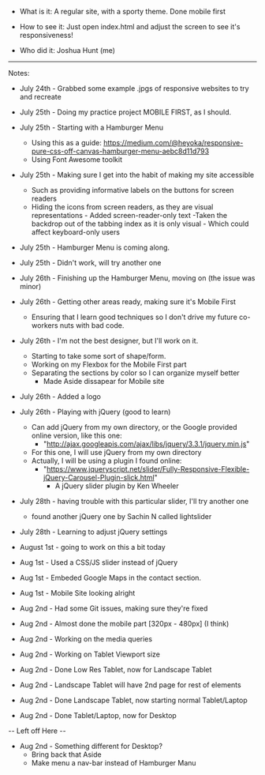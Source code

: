 
- What is it: A regular site, with a sporty theme. Done mobile first

- How to see it: Just open index.html and adjust the screen to see it's responsiveness!

- Who did it: Joshua Hunt (me)

-----------------------------------------------------------------------------------
Notes:

- July 24th - Grabbed some example .jpgs of responsive websites to try and recreate

- July 25th - Doing my practice project MOBILE FIRST, as I should.

- July 25th - Starting with a Hamburger Menu

  - Using this as a guide: https://medium.com/@heyoka/responsive-pure-css-off-canvas-hamburger-menu-aebc8d11d793
  - Using Font Awesome toolkit

- July 25th - Making sure I get into the habit of making my site accessible

  - Such as providing informative labels on the buttons for screen readers
  - Hiding the icons from screen readers, as they are visual representations - Added screen-reader-only text
    -Taken the backdrop out of the tabbing index as it is only visual - Which could affect keyboard-only users

- July 25th - Hamburger Menu is coming along.

- July 25th - Didn't work, will try another one

- July 26th - Finishing up the Hamburger Menu, moving on (the issue was minor)

- July 26th - Getting other areas ready, making sure it's Mobile First
    - Ensuring that I learn good techniques so I don't drive my future co-workers nuts with bad code.

- July 26th - I'm not the best designer, but I'll work on it.
    - Starting to take some sort of shape/form.
    - Working on my Flexbox for the Mobile First part
    - Separating the sections by color so I can organize myself better
        - Made Aside dissapear for Mobile site

- July 26th - Added a logo

- July 26th - Playing with jQuery (good to learn)
    - Can add jQuery from my own directory, or the Google provided online version, like this one:
       - "http://ajax.googleapis.com/ajax/libs/jquery/3.3.1/jquery.min.js"
    - For this one, I will use jQuery from my own directory
    - Actually, I will be using a plugin I found online:
        - "https://www.jqueryscript.net/slider/Fully-Responsive-Flexible-jQuery-Carousel-Plugin-slick.html"
            - A jQuery slider plugin by Ken Wheeler

- July 28th - having trouble with this particular slider, I'll try another one
    - found another jQuery one by Sachin N called lightslider

- July 28th - Learning to adjust jQuery settings

- August 1st - going to work on this a bit today

- Aug 1st - Used a CSS/JS slider instead of jQuery

- Aug 1st - Embeded Google Maps in the contact section.

- Aug 1st - Mobile Site looking alright

- Aug 2nd - Had some Git issues, making sure they're fixed

- Aug 2nd - Almost done the mobile part [320px - 480px] (I think)

- Aug 2nd - Working on the media queries

- Aug 2nd - Working on Tablet Viewport size

- Aug 2nd - Done Low Res Tablet, now for Landscape Tablet

- Aug 2nd - Landscape Tablet will have 2nd page for rest of elements

- Aug 2nd - Done Landscape Tablet, now starting normal Tablet/Laptop

- Aug 2nd - Done Tablet/Laptop, now for Desktop

-- Left off Here --

- Aug 2nd - Something different for Desktop?
    - Bring back that Aside
    - Make menu a nav-bar instead of Hamburger Manu

